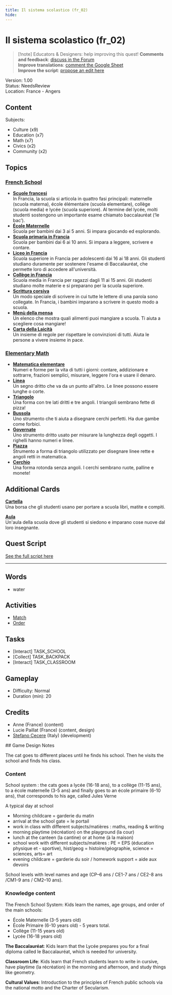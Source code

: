```yaml
---
title: Il sistema scolastico (fr_02)
hide:
---
```


# Il sistema scolastico (fr_02)
> [!note] Educators & Designers: help improving this quest!
> **Comments and feedback**: [discuss in the Forum](https://antura.discourse.group/t/fr-02-the-school-system/24/1)  
> **Improve translations**: [comment the Google Sheet](https://docs.google.com/spreadsheets/d/1FPFOy8CHor5ArSg57xMuPAG7WM27-ecDOiU-OmtHgjw/edit?gid=1873232287#gid=1873232287)  
> **Improve the script**: [propose an edit here](https://github.com/vgwb/Antura/blob/main/Assets/_discover/_quests/FR_02%20Angers%20School/FR_02%20Angers%20School%20-%20Yarn%20Script.yarn)  

Version: 1.00  
Status: NeedsReview  
Location: France - Angers

## Content
Subjects: 

  - Culture (x9)
  - Education (x7)
  - Math (x7)
  - Civics (x2)
  - Community (x2)

## Topics
### [French School](../../topics/index.md#frenchschool)

  - **[Scuole francesi](../../cards/index.md#french_schools)**  
    In Francia, la scuola si articola in quattro fasi principali: maternelle (scuola materna), école élémentaire (scuola elementare), collège (scuola media) e lycée (scuola superiore). Al termine del lycée, molti studenti sostengono un importante esame chiamato baccalauréat (‘le bac’).  
  - **[École Maternelle](../../cards/index.md#education_ecole_maternelle_fr)**  
    Scuola per bambini dai 3 ai 5 anni. Si impara giocando ed esplorando.  
  - **[Scuola primaria in Francia](../../cards/index.md#education_ecole_primaire_fr)**  
    Scuola per bambini dai 6 ai 10 anni. Si impara a leggere, scrivere e contare.  
  - **[Liceo in Francia](../../cards/index.md#education_lycee_fr)**  
    Scuola superiore in Francia per adolescenti dai 16 ai 18 anni. Gli studenti studiano duramente per sostenere l'esame di Baccalauréat, che permette loro di accedere all'università.  
  - **[Collège in Francia](../../cards/index.md#education_college_fr)**  
    Scuola media in Francia per ragazzi dagli 11 ai 15 anni. Gli studenti studiano molte materie e si preparano per la scuola superiore.  
  - **[Scrittura corsiva](../../cards/index.md#concept_cursive_writing)**  
    Un modo speciale di scrivere in cui tutte le lettere di una parola sono collegate. In Francia, i bambini imparano a scrivere in questo modo a scuola.  
  - **[Menù della mensa](../../cards/index.md#object_canteen_menu)**  
    Un elenco che mostra quali alimenti puoi mangiare a scuola. Ti aiuta a scegliere cosa mangiare!  
  - **[Carta della Laicità](../../cards/index.md#concept_charter_of_secularism)**  
    Un insieme di regole per rispettare le convinzioni di tutti. Aiuta le persone a vivere insieme in pace.  
### [Elementary Math](../../topics/index.md#elementary-maths)

  - **[Matematica elementare](../../cards/index.md#elementary_maths)**  
    Numeri e forme per la vita di tutti i giorni: contare, addizionare e sottrarre, frazioni semplici, misurare, leggere l'ora e usare il denaro.  
  - **[Linea](../../cards/index.md#fr_figure_line)**  
    Un segno dritto che va da un punto all'altro. Le linee possono essere lunghe o corte.  
  - **[Triangolo](../../cards/index.md#fr_figure_triangle)**  
    Una forma con tre lati dritti e tre angoli. I triangoli sembrano fette di pizza!  
  - **[Bussola](../../cards/index.md#math_compass)**  
    Uno strumento che ti aiuta a disegnare cerchi perfetti. Ha due gambe come forbici.  
  - **[Governate](../../cards/index.md#math_ruler)**  
    Uno strumento dritto usato per misurare la lunghezza degli oggetti. I righelli hanno numeri e linee.  
  - **[Piazza](../../cards/index.md#math_setsquare)**  
    Strumento a forma di triangolo utilizzato per disegnare linee rette e angoli retti in matematica.  
  - **[Cerchio](../../cards/index.md#fr_figure_circle)**  
    Una forma rotonda senza angoli. I cerchi sembrano ruote, palline e monete!  

## Additional Cards
**[Cartella](../../cards/index.md#school_bag)**  
Una borsa che gli studenti usano per portare a scuola libri, matite e compiti.  

**[Aula](../../cards/index.md#place_classroom)**  
Un'aula della scuola dove gli studenti si siedono e imparano cose nuove dal loro insegnante.  

## Quest Script

[See the full script here](./fr_02-script.md)

---

## Words
- water
## Activities
- [Match](../../activities/index.md#Match)
- [Order](../../activities/index.md#Order)

## Tasks
- [Interact] TASK_SCHOOL
- [Collect] TASK_BACKPACK
- [Interact] TASK_CLASSROOM
## Gameplay
- Difficulty: Normal
- Duration (min): 20
## Credits
- Anne (France) (content)
- Lucie Paillat (France) (content, design)
- [Stefano Cecere](https://stefanocecere.com) (Italy) (development)

## Game Design Notes

The cat goes to different places until he finds his school. Then he visits the school and finds his class.

### Content
School system : the cats goes a lycée (16-18 ans), to a collège (11-15 ans), to a école maternelle (3-5 ans) and finally goes to an école primaire (6-10 ans), that corresponds to his age, called Jules Verne

A typical day at school

- Morning childcare = garderie du matin
- arrival at the school gate = le portail
- work in class with different subjects/matières : maths, reading & writing
- morning playtime (récréation) on the playground (la cour) 
- lunch at the canteen (la cantine) or at home (à la maison)
- school work with different subjects/matières : PE = EPS (éducation physique et - sportive),  hist/geog = histoire/géographie,  science = sciences, arts= art
- evening childcare = garderie du soir / homework support = aide aux devoirs

School levels with level names and age (CP–6 ans / CE1-7 ans / CE2-8 ans /CM1-9 ans / CM2–10 ans).

### Knowledge content
The French School System: Kids learn the names, age groups, and order of the main schools:

- École Maternelle (3-5 years old)
- École Primaire (6-10 years old) - 5 years total.
- Collège (11-15 years old)
- Lycée (16-18 years old)

**The Baccalauréat**: Kids learn that the Lycée prepares you for a final diploma called le Baccalauréat, which is needed for university.

**Classroom Life**: Kids learn that French students learn to write in cursive, have playtime (la récréation) in the morning and afternoon, and study things like geometry.

**Cultural Values**: Introduction to the principles of French public schools via the national motto and the Charter of Secularism.


